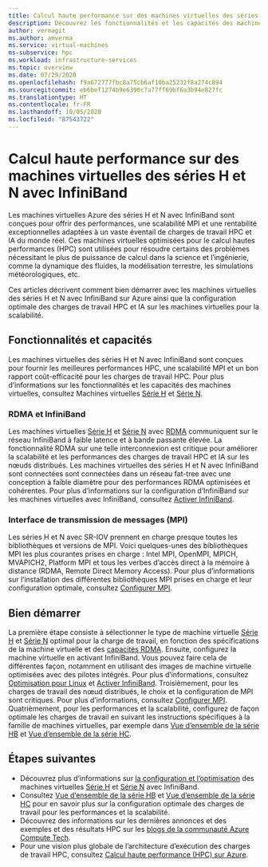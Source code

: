 ```yaml
---
title: Calcul haute performance sur des machines virtuelles des séries H et N avec InfiniBand - Machines virtuelles Azure
description: Découvrez les fonctionnalités et les capacités des machines virtuelles des séries H et N avec InfiniBand optimisées pour le HPC (High-Performance Computing, Calcul haute performance).
author: vermagit
ms.author: amverma
ms.service: virtual-machines
ms-subservice: hpc
ms.workload: infrastructure-services
ms.topic: overview
ms.date: 07/29/2020
ms.openlocfilehash: f9a672777fbc8a75cb6af10ba25232f8a274c894
ms.sourcegitcommit: eb6bef1274b9e6390c7a77ff69bf6a3b94e827fc
ms.translationtype: HT
ms.contentlocale: fr-FR
ms.lasthandoff: 10/05/2020
ms.locfileid: "87543722"
---
```

# <a name="high-performance-computing-on-infiniband-enabled-h-series-and-n-series-vms"></a>Calcul haute performance sur des machines virtuelles des séries H et N avec InfiniBand

Les machines virtuelles Azure des séries H et N avec InfiniBand sont conçues pour offrir des performances, une scalabilité MPI et une rentabilité exceptionnelles adaptées à un vaste éventail de charges de travail HPC et IA du monde réel. Ces machines virtuelles optimisées pour le calcul hautes performances (HPC) sont utilisées pour résoudre certains des problèmes nécessitant le plus de puissance de calcul dans la science et l’ingénierie, comme la dynamique des fluides, la modélisation terrestre, les simulations météorologiques, etc.

Ces articles décrivent comment bien démarrer avec les machines virtuelles des séries H et N avec InfiniBand sur Azure ainsi que la configuration optimale des charges de travail HPC et IA sur les machines virtuelles pour la scalabilité.

## <a name="features-and-capabilities"></a>Fonctionnalités et capacités

Les machines virtuelles des séries H et N avec InfiniBand sont conçues pour fournir les meilleures performances HPC, une scalabilité MPI et un bon rapport coût-efficacité pour les charges de travail HPC. Pour plus d’informations sur les fonctionnalités et les capacités des machines virtuelles, consultez Machines virtuelles [Série H](../../sizes-hpc.md) et [Série N](../../sizes-gpu.md).

### <a name="rdma-and-infiniband"></a>RDMA et InfiniBand

Les machines virtuelles [Série H](../../sizes-hpc.md) et [Série N](../../sizes-gpu.md) avec [RDMA](../../sizes-hpc.md#rdma-capable-instances) communiquent sur le réseau InfiniBand à faible latence et à bande passante élevée. La fonctionnalité RDMA sur une telle interconnexion est critique pour améliorer la scalabilité et les performances des charges de travail HPC et IA sur les nœuds distribués. Les machines virtuelles des séries H et N avec InfiniBand sont connectées sont connectées dans un réseau fat-tree avec une conception à faible diamètre pour des performances RDMA optimisées et cohérentes.
Pour plus d’informations sur la configuration d’InfiniBand sur les machines virtuelles avec InfiniBand, consultez [Activer InfiniBand](enable-infiniband.md).

### <a name="message-passing-interface"></a>Interface de transmission de messages (MPI)

Les séries H et N avec SR-IOV prennent en charge presque toutes les bibliothèques et versions de MPI. Voici quelques-unes des bibliothèques MPI les plus courantes prises en charge : Intel MPI, OpenMPI, MPICH, MVAPICH2, Platform MPI et tous les verbes d’accès direct à la mémoire à distance (RDMA, Remote Direct Memory Access).
Pour plus d’informations sur l’installation des différentes bibliothèques MPI prises en charge et leur configuration optimale, consultez [Configurer MPI](setup-mpi.md).

## <a name="get-started"></a>Bien démarrer

La première étape consiste à sélectionner le type de machine virtuelle [Série H](../../sizes-hpc.md) et [Série N](../../sizes-gpu.md) optimal pour la charge de travail, en fonction des spécifications de la machine virtuelle et des [capacités RDMA](../../sizes-hpc.md#rdma-capable-instances).
Ensuite, configurez la machine virtuelle en activant InfiniBand. Vous pouvez faire cela de différentes façon, notamment en utilisant des images de machine virtuelle optimisées avec des pilotes intégrés. Pour plus d’informations, consultez [Optimisation pour Linux](configure.md) et [Activer InfiniBand](enable-infiniband.md).
Troisièmement, pour les charges de travail des nœud distribués, le choix et la configuration de MPI sont critiques. Pour plus d’informations, consultez [Configurer MPI](setup-mpi.md).
Quatrièmement, pour les performances et la scalabilité, configurez de façon optimale les charges de travail en suivant les instructions spécifiques à la famille de machines virtuelles, par exemple dans [Vue d’ensemble de la série HB](hb-series-overview.md) et [Vue d’ensemble de la série HC](hc-series-overview.md).

## <a name="next-steps"></a>Étapes suivantes

- Découvrez plus d’informations sur [la configuration et l’optimisation](configure.md) des machines virtuelles [Série H](../../sizes-hpc.md) et [Série N](../../sizes-gpu.md) avec InfiniBand.
- Consultez [Vue d’ensemble de la série HB](hb-series-overview.md) et [Vue d’ensemble de la série HC](hc-series-overview.md) pour en savoir plus sur la configuration optimale des charges de travail pour les performances et la scalabilité.
- Découvrez des informations sur les dernières annonces et des exemples et des résultats HPC sur les [blogs de la communauté Azure Compute Tech](https://techcommunity.microsoft.com/t5/azure-compute/bg-p/AzureCompute).
- Pour une vision plus globale de l’architecture d’exécution des charges de travail HPC, consultez [Calcul haute performance (HPC) sur Azure](/azure/architecture/topics/high-performance-computing/).
